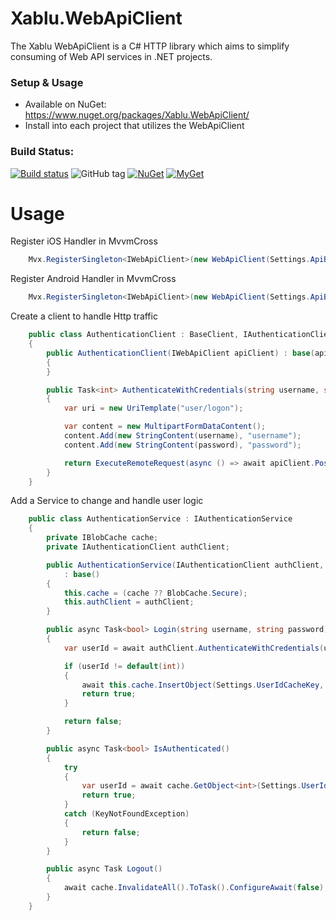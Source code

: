 # Xablu.WebApiClient
The Xablu WebApiClient is a C# HTTP library which aims to simplify consuming of Web API services in .NET projects.

### Setup & Usage
* Available on NuGet: https://www.nuget.org/packages/Xablu.WebApiClient/
* Install into each project that utilizes the WebApiClient

### Build Status: 
[![Build status](https://ci.appveyor.com/api/projects/status/5ey0sq4fn01t9o56?svg=true
)](https://ci.appveyor.com/project/Xablu/xablu-webapiclient)
![GitHub tag](https://img.shields.io/github/tag/Xablu/Xablu.WebApiClient.svg)
[![NuGet](https://img.shields.io/nuget/v/Xablu.WebApiClient.svg?label=NuGet)](https://www.nuget.org/packages/Xablu.WebApiClient/)
[![MyGet](https://img.shields.io/myget/xabluhq/v/Xablu.WebApiClient.svg)](https://www.myget.org/F/Xablu.WebApiClient/api/v2)

# Usage

Register iOS Handler in MvvmCross

```c#
	Mvx.RegisterSingleton<IWebApiClient>(new WebApiClient(Settings.ApiBaseUrl, () => new NSUrlSessionHandler()));
```

Register Android Handler in MvvmCross
```c#
	Mvx.RegisterSingleton<IWebApiClient>(new WebApiClient(Settings.ApiBaseUrl, () => new AndroidClientHandler()));
```

Create a client to handle Http traffic
```c#
	public class AuthenticationClient : BaseClient, IAuthenticationClient
	{
		public AuthenticationClient(IWebApiClient apiClient) : base(apiClient)
		{
		}

		public Task<int> AuthenticateWithCredentials(string username, string password)
		{
			var uri = new UriTemplate("user/logon");

			var content = new MultipartFormDataContent();
			content.Add(new StringContent(username), "username");
			content.Add(new StringContent(password), "password");

			return ExecuteRemoteRequest(async () => await apiClient.PostAsync<MultipartFormDataContent, int>(Priority.UserInitiated, uri.Resolve(), content).ConfigureAwait(false));
		}
	}
```
	
Add a Service to change and handle user logic
```c#
	public class AuthenticationService : IAuthenticationService
	{
		private IBlobCache cache;
		private IAuthenticationClient authClient;

		public AuthenticationService(IAuthenticationClient authClient, IBlobCache cache = null)
			: base()
		{
			this.cache = (cache ?? BlobCache.Secure);
			this.authClient = authClient;
		}

		public async Task<bool> Login(string username, string password)
		{
			var userId = await authClient.AuthenticateWithCredentials(username, password).ConfigureAwait(false);

			if (userId != default(int))
			{
				await this.cache.InsertObject(Settings.UserIdCacheKey, userId);
				return true;
			}

			return false;
		}

		public async Task<bool> IsAuthenticated()
		{
			try
			{
				var userId = await cache.GetObject<int>(Settings.UserIdCacheKey).ToTask().ConfigureAwait(false);
				return true;
			}
			catch (KeyNotFoundException)
			{
				return false;
			}
		}

		public async Task Logout()
		{
			await cache.InvalidateAll().ToTask().ConfigureAwait(false);
		}
	}
